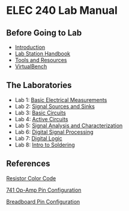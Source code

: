 ELEC 240 Lab Manual
===================

Before Going to Lab
-------------------

-   [Introduction](./introduction)
-   [Lab Station Handbook](./lab-report)
-   [Tools and Resources](./tools-and-resources)
-   [VirtualBench](./virtualbench)

The Laboratories
----------------

-   Lab 1: [Basic Electrical Measurements](./lab1)
-   Lab 2: [Signal Sources and Sinks](./lab2)
-   Lab 3: [Basic Circuits](./lab3)
-   Lab 4: [Active Circuits](./lab4)
-   Lab 5: [Signal Analysis and Characterization](./lab5)
-   Lab 6: [Digital Signal Processing](./lab6)
-   Lab 7: [Digital Logic](./lab7)
-   Lab 8: [Intro to Soldering](./lab8)

References
----------

[Resistor Color Code](./references/color_code)

[741 Op-Amp Pin Configuration](./lab4/exp4.1)

[Breadboard Pin Configuration](./references/interface)
